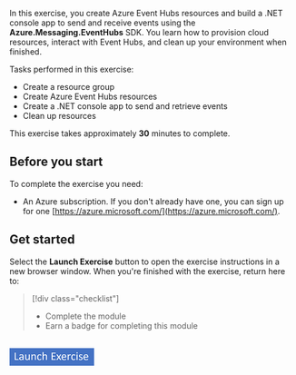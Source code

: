 In this exercise, you create Azure Event Hubs resources and build a .NET console app to send and receive events using the **Azure.Messaging.EventHubs** SDK. You learn how to provision cloud resources, interact with Event Hubs, and clean up your environment when finished.

Tasks performed in this exercise:

* Create a resource group
* Create Azure Event Hubs resources
* Create a .NET console app to send and retrieve events
* Clean up resources

This exercise takes approximately **30** minutes to complete.

## Before you start

To complete the exercise you need:

* An Azure subscription. If you don't already have one, you can sign up for one [https://azure.microsoft.com/](https://azure.microsoft.com/).

## Get started

Select the **Launch Exercise** button to open the exercise instructions in a new browser window. When you're finished with the exercise, return here to:

> [!div class="checklist"]
> * Complete the module
> * Earn a badge for completing this module

<br/>

<a href="https://go.microsoft.com/fwlink/?linkid=2325109" target="_blank">
    <img src="../media/launch-exercise.png" alt="Button to launch exercise.">
</a>

